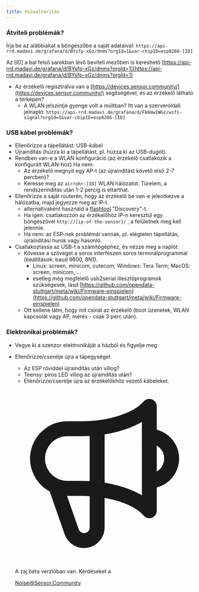 ```yaml
---
title: Hibaelhárítás
---
```


### Átviteli problémák?
Írja be az alábbiakat a böngészőbe a saját adataival:
`https://api-rrd.madavi.de/grafana/d/BYsfp-xGz/dnms?orgId=1&var-chipID=esp8266-[ID]`

Az [ID] a bal felső sarokban lévő beviteli mezőben is kereshető [https://api-rrd.madavi.de/grafana/d/BYsfp-xGz/dnms?orgId=1](https://api-rrd.madavi.de/grafana/d/BYsfp-xGz/dnms?orgId=1)

* Az érzékelő regisztrálva van a [https://devices.sensor.community/](https://devices.sensor.community/) segítségével, és az érzékelő látható a térképen?
  * A WLAN jelszintje gyenge volt a múltban?
    Itt van a szerveroldali jelnapló: `https://api-rrd.madavi.de/grafana/d/Fk6mw1WGz/wifi-signal?orgId=1&var-chipID=esp8266-[ID]`



### USB kábel problémák?
* Ellenőrizze a tápellátást: USB-kábel
* Újraindítás (húzza ki a tápellátást, pl. húzza ki az USB-dugót).
* Rendben van-e a WLAN konfiguráció (az érzékelő csatlakozik a konfigurált WLAN-hoz) Ha nem:
  * Az érzékelő megnyit egy AP-t (az újraindítást követő első 2-7 percben)?
  * Keresse meg az `airrohr-[ID]` WLAN hálózatot. Türelem, a rendszerindítás után 1-2 percig is eltarthat.
* Ellenőrizze a saját routerén, hogy az érzékelő be van-e jelentkezve a hálózatba, majd jegyezze meg az IP-t.
  * alternatívaként használd a [flashtool](https://github.com/opendata-stuttgart/airrohr-firmware-flasher//) "Discovery"-t.
  * Ha igen: csatlakozzon az érzékelőhöz IP-n keresztül egy böngészővel `http://[ip-of-the-sensor]/` , a felületnek meg kell jelennie.
  * Ha nem: az ESP-nek problémái vannak, pl. elégtelen tápellátás, újraindítási hurok vagy hasonló.
* Csatlakoztassa az USB-t a számítógéphez, és nézze meg a naplót.
  * Kövesse a szöveget a soros interfészen soros terminálprogrammal (beállítások: baud 9600, 8N1).
    * Linux: screen, minicom, cutecom; Windows: Tera Term; MacOS: screen, minicom, ...
    * esetleg még megfelelő usb2serial illesztőprogramok szükségesek, lásd [https://github.com/opendata-stuttgart/meta/wiki/Firmware-einspielen](https://github.com/opendata-stuttgart/meta/wiki/Firmware-einspielen)
  * Ott kellene látni, hogy mit csinál az érzékelő (boot üzenetek, WLAN kapcsolat vagy AP, mérés - csak 3 perc után).

### Elektronikai problémák?
* Vegye ki a szenzor elektronikáját a házból és figyelje meg
* Ellenőrizze/cserélje újra a tápegységet
  * Az ESP röviddel újraindítás után villog?
  * Teensy: piros LED villog az újraindítás után?
  * Ellenőrizze/cserélje újra az érzékelőkhöz vezető kábeleket.

  <div class="max-w-screen-xl mx-auto pt-5">
      <div class="p-2 rounded-lg bg-indigo-100 shadow-lg sm:p-3">
      <div class="flex items-center">
            <span class="p-2 rounded-lg bg-indigo-500">
              <svg class="h-8 w-8 text-white" fill="none" viewBox="0 0 24 24" stroke="currentColor">
                <path stroke-linecap="round" stroke-linejoin="round" stroke-width="2" d="M11 5.882V19.24a1.76 1.76 0 01-3.417.592l-2.147-6.15M18 13a3 3 0 100-6M5.436 13.683A4.001 4.001 0 017 6h1.832c4.1 0 7.625-1.234 9.168-3v14c-1.543-1.766-5.067-3-9.168-3H7a3.988 3.988 0 01-1.564-.317z" />
              </svg>
            </span>
        <div class="flex flex-wrap">
          <div class="flex-wrap flex">
            <p class="pt-1 text-indigo-700 font-medium">
                A zaj béta verzióban van. Kérdéseket a</p>
          <a href="mailto:Noise@Sensor.Community" class="ml-1 font-medium underline text-white hover:text-yellow-600">
                  Noise@Sensor.Community</a>
          </div>
           </div>
      </div>
    </div>
  </div>